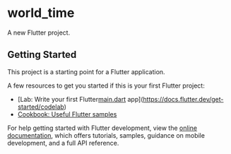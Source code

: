 # world_time

A new Flutter project.

## Getting Started

This project is a starting point for a Flutter application.

A few resources to get you started if this is your first Flutter project:

- [Lab: Write your first Flutter[main.dart](lib%2Fmain.dart) app](https://docs.flutter.dev/get-started/codelab)
- [Cookbook: Useful Flutter samples](https://docs.flutter.dev/cookbook)

For help getting started with Flutter development, view the
[online documentation](https://docs.flutter.dev/), which offers tutorials,
samples, guidance on mobile development, and a full API reference.
